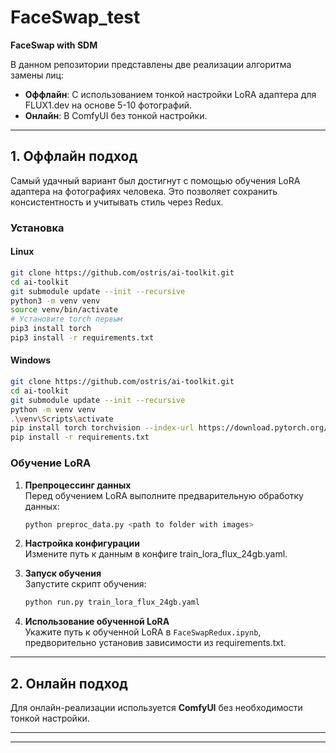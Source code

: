# FaceSwap_test  
**FaceSwap with SDM**  

В данном репозитории представлены две реализации алгоритма замены лиц:  
- **Оффлайн**: С использованием тонкой настройки LoRA адаптера для FLUX1.dev на основе 5-10 фотографий.  
- **Онлайн**: В ComfyUI без тонкой настройки.  

---

## **1. Оффлайн подход**  
Самый удачный вариант был достигнут с помощью обучения LoRA адаптера на фотографиях человека. Это позволяет сохранить консистентность и учитывать стиль через Redux.  

### **Установка** 

#### **Linux**  
```bash
git clone https://github.com/ostris/ai-toolkit.git
cd ai-toolkit
git submodule update --init --recursive
python3 -m venv venv
source venv/bin/activate
# Установите torch первым
pip3 install torch
pip3 install -r requirements.txt
```

#### **Windows**  
```bash
git clone https://github.com/ostris/ai-toolkit.git
cd ai-toolkit
git submodule update --init --recursive
python -m venv venv
.\venv\Scripts\activate
pip install torch torchvision --index-url https://download.pytorch.org/whl/cu121
pip install -r requirements.txt
```

### **Обучение LoRA**  

1. **Препроцессинг данных**  
   Перед обучением LoRA выполните предварительную обработку данных:  
   ```bash
   python preproc_data.py <path to folder with images>
   ```

2. **Настройка конфигурации**  
   Измените путь к данным в конфиге train_lora_flux_24gb.yaml.  

3. **Запуск обучения**  
   Запустите скрипт обучения:  
   ```bash
   python run.py train_lora_flux_24gb.yaml
   ```

4. **Использование обученной LoRA**  
   Укажите путь к обученной LoRA в `FaceSwapRedux.ipynb`, предворительно установив зависимости из requirements.txt.  

---

## **2. Онлайн подход**  
Для онлайн-реализации используется **ComfyUI** без необходимости тонкой настройки.  

---


---


